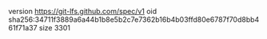version https://git-lfs.github.com/spec/v1
oid sha256:34711f3889a6a44b1b8e5b2c7e7362b16b4b03ffd80e6787f70d8bb461f71a37
size 3301
